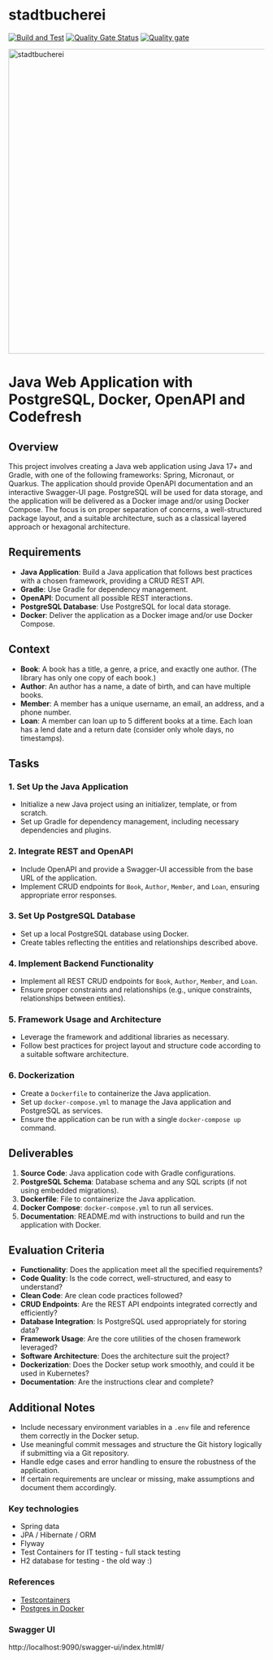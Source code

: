 # stadtbucherei
[![Build and Test](https://github.com/Akash-Mittal/stadtbucherei/actions/workflows/main.yml/badge.svg)](https://github.com/Akash-Mittal/stadtbucherei/actions/workflows/main.yml) [![Quality Gate Status](https://sonarcloud.io/api/project_badges/measure?project=Akash-Mittal_stadtbucherei&metric=alert_status)](https://sonarcloud.io/summary/new_code?id=Akash-Mittal_stadtbucherei) [![Quality gate](https://sonarcloud.io/api/project_badges/quality_gate?project=Akash-Mittal_stadtbucherei)](https://sonarcloud.io/summary/new_code?id=Akash-Mittal_stadtbucherei)

<img src="doc/stadtbucherei.png" alt="stadtbucherei" width="600" />


# Java Web Application with PostgreSQL, Docker, OpenAPI and Codefresh

## Overview

This project involves creating a Java web application using Java 17+ and Gradle, with one of the following frameworks: Spring, Micronaut, or Quarkus. The application should provide OpenAPI documentation and an interactive Swagger-UI page. PostgreSQL will be used for data storage, and the application will be delivered as a Docker image and/or using Docker Compose. The focus is on proper separation of concerns, a well-structured package layout, and a suitable architecture, such as a classical layered approach or hexagonal architecture.

## Requirements

- **Java Application**: Build a Java application that follows best practices with a chosen framework, providing a CRUD REST API.
- **Gradle**: Use Gradle for dependency management.
- **OpenAPI**: Document all possible REST interactions.
- **PostgreSQL Database**: Use PostgreSQL for local data storage.
- **Docker**: Deliver the application as a Docker image and/or use Docker Compose.

## Context

- **Book**: A book has a title, a genre, a price, and exactly one author. (The library has only one copy of each book.)
- **Author**: An author has a name, a date of birth, and can have multiple books.
- **Member**: A member has a unique username, an email, an address, and a phone number.
- **Loan**: A member can loan up to 5 different books at a time. Each loan has a lend date and a return date (consider only whole days, no timestamps).

## Tasks

### 1. Set Up the Java Application
- Initialize a new Java project using an initializer, template, or from scratch.
- Set up Gradle for dependency management, including necessary dependencies and plugins.

### 2. Integrate REST and OpenAPI
- Include OpenAPI and provide a Swagger-UI accessible from the base URL of the application.
- Implement CRUD endpoints for `Book`, `Author`, `Member`, and `Loan`, ensuring appropriate error responses.

### 3. Set Up PostgreSQL Database
- Set up a local PostgreSQL database using Docker.
- Create tables reflecting the entities and relationships described above.

### 4. Implement Backend Functionality
- Implement all REST CRUD endpoints for `Book`, `Author`, `Member`, and `Loan`.
- Ensure proper constraints and relationships (e.g., unique constraints, relationships between entities).

### 5. Framework Usage and Architecture
- Leverage the framework and additional libraries as necessary.
- Follow best practices for project layout and structure code according to a suitable software architecture.

### 6. Dockerization
- Create a `Dockerfile` to containerize the Java application.
- Set up `docker-compose.yml` to manage the Java application and PostgreSQL as services.
- Ensure the application can be run with a single `docker-compose up` command.

## Deliverables

1. **Source Code**: Java application code with Gradle configurations.
2. **PostgreSQL Schema**: Database schema and any SQL scripts (if not using embedded migrations).
3. **Dockerfile**: File to containerize the Java application.
4. **Docker Compose**: `docker-compose.yml` to run all services.
5. **Documentation**: README.md with instructions to build and run the application with Docker.

## Evaluation Criteria

- **Functionality**: Does the application meet all the specified requirements?
- **Code Quality**: Is the code correct, well-structured, and easy to understand?
- **Clean Code**: Are clean code practices followed?
- **CRUD Endpoints**: Are the REST API endpoints integrated correctly and efficiently?
- **Database Integration**: Is PostgreSQL used appropriately for storing data?
- **Framework Usage**: Are the core utilities of the chosen framework leveraged?
- **Software Architecture**: Does the architecture suit the project?
- **Dockerization**: Does the Docker setup work smoothly, and could it be used in Kubernetes?
- **Documentation**: Are the instructions clear and complete?

## Additional Notes

- Include necessary environment variables in a `.env` file and reference them correctly in the Docker setup.
- Use meaningful commit messages and structure the Git history logically if submitting via a Git repository.
- Handle edge cases and error handling to ensure the robustness of the application.
- If certain requirements are unclear or missing, make assumptions and document them accordingly.

### Key technologies 
* Spring data
* JPA / Hibernate / ORM
* Flyway
* Test Containers for IT testing - full stack testing 
* H2 database for testing - the old way :)

### References
* [Testcontainers](https://www.testcontainers.org/)
* [Postgres in Docker](https://hub.docker.com/_/postgres) 

### Swagger UI
http://localhost:9090/swagger-ui/index.html#/

